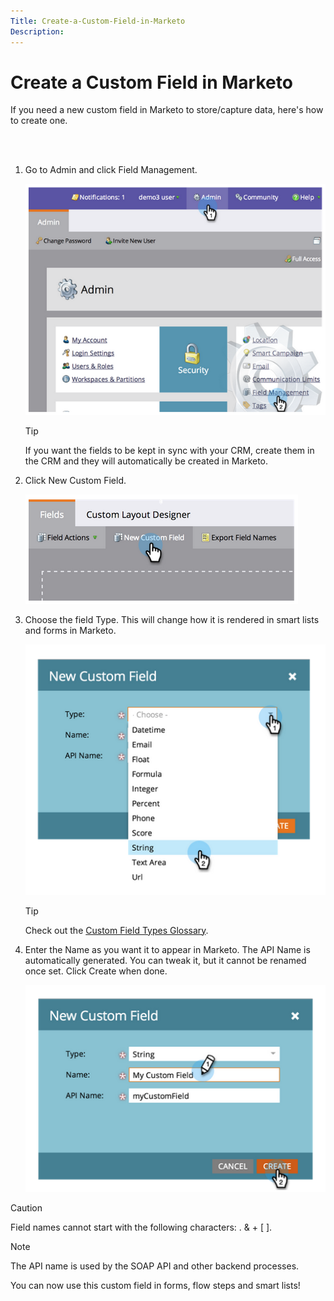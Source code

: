```yaml
---
Title: Create-a-Custom-Field-in-Marketo
Description: 
---
```


# Create a Custom Field in Marketo

If you need a new custom field in Marketo to store/capture data, here's how to create one.

<br>&nbsp;

1. Go to Admin and click Field Management.

   ![Image One](assets/create-a-custom-field-in-marketo/1.png)

   >[!TIP]
   >
   >If you want the fields to be kept in sync with your CRM, create them in the CRM and they will automatically be created in Marketo.

1. Click New Custom Field.

   ![Image Two](assets/create-a-custom-field-in-marketo/2.png "Image Two! Yussss!")

1. Choose the field Type. This will change how it is rendered in smart lists and forms in Marketo.

   ![Image Three](assets/create-a-custom-field-in-marketo/3.png "Image three!")

   >[!TIP]
   >
   >Check out the [Custom Field Types Glossary](https://docs.marketo.com/display/DOCS/Custom+Field+Type+Glossary).

1. Enter the Name as you want it to appear in Marketo. The API Name is automatically generated. You can tweak it, but it cannot be renamed once set. Click Create when done.

   ![Image Four](assets/create-a-custom-field-in-marketo/4.png "Image four! You are done now")

>[!CAUTION]
>
>Field names cannot start with the following characters: .  &  +  [  ].

>[!NOTE]
>
>The API name is used by the SOAP API and other backend processes.

You can now use this custom field in forms, flow steps and smart lists!
